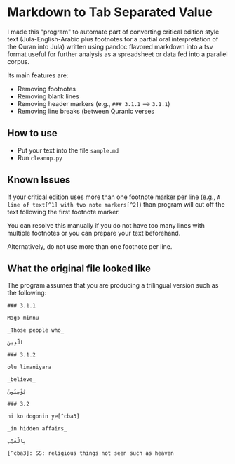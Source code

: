# Markdown to Tab Separated Value

I made this "program" to automate part of converting critical edition style text (Jula-English-Arabic plus footnotes for a partial oral interpretation of the Quran into Jula) written using pandoc flavored markdown into a tsv format useful for further analysis as a spreadsheet or data fed into a parallel corpus.

Its main features are:
- Removing footnotes
- Removing blank lines
- Removing header markers (e.g., `### 3.1.1` --> `3.1.1`)
- Removing line breaks (between Quranic verses

## How to use

- Put your text into the file `sample.md`
- Run `cleanup.py`

## Known Issues

If your critical edition uses more than one footnote marker per line (e.g., `A line of text[^1] with two note markers[^2]`) than program will cut off the text following the first footnote marker.

You can resolve this manually if you do not have too many lines with multiple footnotes or you can prepare your text beforehand.

Alternatively, do not use more than one footnote per line.

## What the original file looked like

The program assumes that you are producing a trilingual version such as the following:

```
### 3.1.1

Mɔgɔ minnu

_Those people who_

الَّذِينَ

### 3.1.2

olu limaniyara

_believe_

يُؤْمِنُونَ

### 3.2

ni ko dogonin ye[^cba3]

_in hidden affairs_

بِالْغَيْبِ

[^cba3]: SS: religious things not seen such as heaven
```    
